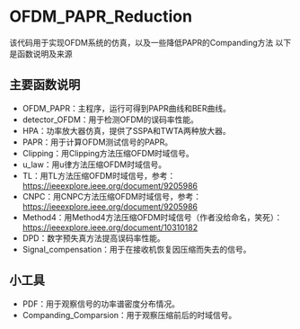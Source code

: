 # OFDM_PAPR_Reduction
该代码用于实现OFDM系统的仿真，以及一些降低PAPR的Companding方法
以下是函数说明及来源

## 主要函数说明
- OFDM_PAPR：主程序，运行可得到PAPR曲线和BER曲线。
- detector_OFDM：用于检测OFDM的误码率性能。
- HPA：功率放大器仿真，提供了SSPA和TWTA两种放大器。
- PAPR：用于计算OFDM测试信号的PAPR。
- Clipping：用Clipping方法压缩OFDM时域信号。
- u_law：用u律方法压缩OFDM时域信号。
- TL：用TL方法压缩OFDM时域信号，参考：https://ieeexplore.ieee.org/document/9205986
- CNPC：用CNPC方法压缩OFDM时域信号，参考：https://ieeexplore.ieee.org/document/9205986
- Method4：用Method4方法压缩OFDM时域信号（作者没给命名，笑死）：https://ieeexplore.ieee.org/document/10310182
- DPD：数字预失真方法提高误码率性能。
- Signal_compensation：用于在接收机恢复因压缩而失去的信号。
## 小工具
- PDF：用于观察信号的功率谱密度分布情况。
- Companding_Comparsion：用于观察压缩前后的时域信号。
